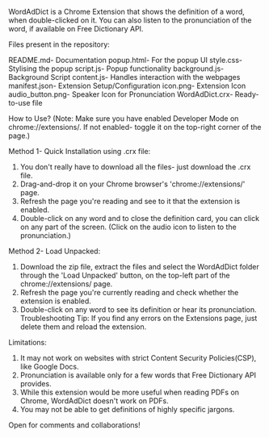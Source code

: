 WordAdDict is a Chrome Extension that shows the definition of a word, when double-clicked on it. You can also listen to the pronunciation of the word, if available on Free Dictionary API.

Files present in the repository:

README.md- Documentation
popup.html- For the popup UI
style.css- Stylising the popup
script.js- Popup functionality
background.js- Background Script
content.js- Handles interaction with the webpages
manifest.json- Extension Setup/Configuration
icon.png- Extension Icon
audio_button.png- Speaker Icon for Pronunciation
WordAdDict.crx- Ready-to-use file

How to Use?
(Note: Make sure you have enabled Developer Mode on chrome://extensions/. If not enabled- toggle it on the top-right corner of the page.)

Method 1- Quick Installation using .crx file:
1. You don't really have to download all the files- just download the .crx file.
2. Drag-and-drop it on your Chrome browser's 'chrome://extensions/' page.
3. Refresh the page you're reading and see to it that the extension is enabled.
4. Double-click on any word and to close the definition card, you can click on any part of the screen. (Click on the audio icon to listen to the pronunciation.)

Method 2- Load Unpacked:
1. Download the zip file, extract the files and select the WordAdDict folder through the 'Load Unpacked' button, on the top-left part of the chrome://extensions/ page.
2. Refresh the page you're currently reading and check whether the extension is enabled.
3. Double-click on any word to see its definition or hear its pronunciation.
Troubleshooting Tip: If you find any errors on the Extensions page, just delete them and reload the extension.

Limitations:
1. It may not work on websites with strict Content Security Policies(CSP), like Google Docs.
2. Pronunciation is available only for a few words that Free Dictionary API provides.
3. While this extension would be more useful when reading PDFs on Chrome, WordAdDict doesn't work on PDFs.
4. You may not be able to get definitions of highly specific jargons.

Open for comments and collaborations!
